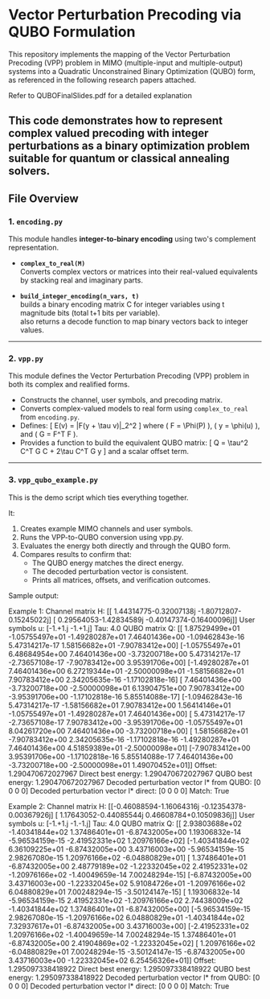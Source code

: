 # Vector Perturbation Precoding via QUBO Formulation

This repository implements the mapping of the Vector Perturbation Precoding (VPP) problem in MIMO (multiple-input and multiple-output) systems into a Quadratic Unconstrained Binary Optimization (QUBO) form, as referenced in the following research papers attached.

Refer to QUBOFinalSlides.pdf for a detailed explanation

This code demonstrates how to represent complex valued precoding with integer perturbations as a binary optimization problem suitable for quantum or classical annealing solvers.
---

## File Overview

### 1. `encoding.py`
This module handles **integer-to-binary encoding** using two's complement representation.

- **`complex_to_real(M)`**  
  Converts complex vectors or matrices into their real-valued equivalents by stacking real and imaginary parts.  

- **`build_integer_encoding(n_vars, t)`**  
  builds a binary encoding matrix C for integer variables using t magnitude bits (total t+1 bits per variable).  
  also returns a decode function to map binary vectors back to integer values.  

---

### 2. `vpp.py`
This module defines the Vector Perturbation Precoding (VPP) problem in both its complex and realified forms.

- Constructs the channel, user symbols, and precoding matrix.  
- Converts complex-valued models to real form using `complex_to_real` from `encoding.py`.  
- Defines:
  \[
  E(v) = \|F(y + \tau v)\|_2^2
  \]
  where \( F = \Phi(P) \), \( y = \phi(u) \), and \( G = F^T F \).  
- Provides a function to build the equivalent QUBO matrix:
  \[
  Q = \tau^2 C^T G C + 2\tau C^T G y
  \]
  and a scalar offset term.
---

### 3. `vpp_qubo_example.py`
This is the demo script which ties everything together.

It:
1. Creates example MIMO channels and user symbols.
2. Runs the VPP-to-QUBO conversion using vpp.py.
3. Evaluates the energy both directly and through the QUBO form.
4. Compares results to confirm that:
   - The QUBO energy matches the direct energy.
   - The decoded perturbation vector is consistent.
   - Prints all matrices, offsets, and verification outcomes.

Sample output: 

Example 1: 
Channel matrix H:
 [[ 1.44314775-0.32007138j -1.80712807-0.15245022j]
 [ 0.29564053-1.42834589j -0.40147374-0.16400096j]]
User symbols u: [-1.+1.j -1.+1.j]
Tau: 4.0
QUBO matrix Q:
 [[ 1.87529499e+01 -1.05755497e+01 -1.49280287e+01  7.46401436e+00
  -1.09462843e-16  5.47314217e-17  1.58156682e+01 -7.90783412e+00]
 [-1.05755497e+01  6.48684954e+00  7.46401436e+00 -3.73200718e+00
   5.47314217e-17 -2.73657108e-17 -7.90783412e+00  3.95391706e+00]
 [-1.49280287e+01  7.46401436e+00  6.27219344e+01 -2.50000098e+01
  -1.58156682e+01  7.90783412e+00  2.34205635e-16 -1.17102818e-16]
 [ 7.46401436e+00 -3.73200718e+00 -2.50000098e+01  6.13904751e+00
   7.90783412e+00 -3.95391706e+00 -1.17102818e-16  5.85514088e-17]
 [-1.09462843e-16  5.47314217e-17 -1.58156682e+01  7.90783412e+00
   1.56414146e+01 -1.05755497e+01 -1.49280287e+01  7.46401436e+00]
 [ 5.47314217e-17 -2.73657108e-17  7.90783412e+00 -3.95391706e+00
  -1.05755497e+01  8.04261720e+00  7.46401436e+00 -3.73200718e+00]
 [ 1.58156682e+01 -7.90783412e+00  2.34205635e-16 -1.17102818e-16
  -1.49280287e+01  7.46401436e+00  4.51859389e+01 -2.50000098e+01]
 [-7.90783412e+00  3.95391706e+00 -1.17102818e-16  5.85514088e-17
   7.46401436e+00 -3.73200718e+00 -2.50000098e+01  1.49070452e+01]]
Offset: 1.290470672027967
Direct best energy: 1.290470672027967
QUBO best energy: 1.290470672027967
Decoded perturbation vector l* from QUBO: [0 0 0 0]
Decoded perturbation vector l* direct: [0 0 0 0]
Match: True


Example 2: 
Channel matrix H:
 [[-0.46088594-1.16064316j -0.12354378-0.00367926j]
 [ 1.17643052-0.44085544j  0.46608784+0.10509836j]]
User symbols u: [-1.+1.j -1.-1.j]
Tau: 4.0
QUBO matrix Q:
 [[ 2.93803688e+02 -1.40341844e+02  1.37486401e+01 -6.87432005e+00
   1.19306832e-14 -5.96534159e-15 -2.41952331e+02  1.20976166e+02]
 [-1.40341844e+02  6.36109225e+01 -6.87432005e+00  3.43716003e+00
  -5.96534159e-15  2.98267080e-15  1.20976166e+02 -6.04880829e+01]
 [ 1.37486401e+01 -6.87432005e+00  2.48779189e+02 -1.22332045e+02
   2.41952331e+02 -1.20976166e+02 -1.40049659e-14  7.00248294e-15]
 [-6.87432005e+00  3.43716003e+00 -1.22332045e+02  5.91084726e+01
  -1.20976166e+02  6.04880829e+01  7.00248294e-15 -3.50124147e-15]
 [ 1.19306832e-14 -5.96534159e-15  2.41952331e+02 -1.20976166e+02
   2.74438009e+02 -1.40341844e+02  1.37486401e+01 -6.87432005e+00]
 [-5.96534159e-15  2.98267080e-15 -1.20976166e+02  6.04880829e+01
  -1.40341844e+02  7.32937617e+01 -6.87432005e+00  3.43716003e+00]
 [-2.41952331e+02  1.20976166e+02 -1.40049659e-14  7.00248294e-15
   1.37486401e+01 -6.87432005e+00  2.41904869e+02 -1.22332045e+02]
 [ 1.20976166e+02 -6.04880829e+01  7.00248294e-15 -3.50124147e-15
  -6.87432005e+00  3.43716003e+00 -1.22332045e+02  6.25456326e+01]]
Offset: 1.295097338418922
Direct best energy: 1.295097338418922
QUBO best energy: 1.295097338418922
Decoded perturbation vector l* from QUBO: [0 0 0 0]
Decoded perturbation vector l* direct: [0 0 0 0]
Match: True
